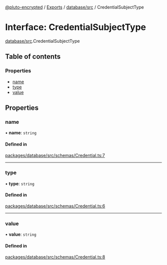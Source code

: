 [@pluto-encrypted](../README.md) / [Exports](../modules.md) / [database/src](../modules/database_src.md) / CredentialSubjectType

# Interface: CredentialSubjectType

[database/src](../modules/database_src.md).CredentialSubjectType

## Table of contents

### Properties

- [name](database_src.CredentialSubjectType.md#name)
- [type](database_src.CredentialSubjectType.md#type)
- [value](database_src.CredentialSubjectType.md#value)

## Properties

### name

• **name**: `string`

#### Defined in

[packages/database/src/schemas/Credential.ts:7](https://github.com/atala-community-projects/pluto-encrypted/blob/f75084b/packages/database/src/schemas/Credential.ts#L7)

___

### type

• **type**: `string`

#### Defined in

[packages/database/src/schemas/Credential.ts:6](https://github.com/atala-community-projects/pluto-encrypted/blob/f75084b/packages/database/src/schemas/Credential.ts#L6)

___

### value

• **value**: `string`

#### Defined in

[packages/database/src/schemas/Credential.ts:8](https://github.com/atala-community-projects/pluto-encrypted/blob/f75084b/packages/database/src/schemas/Credential.ts#L8)
